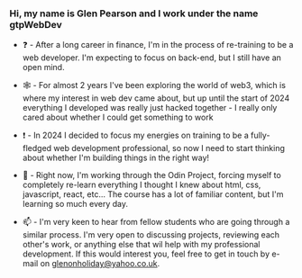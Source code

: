 ### Hi, my name is Glen Pearson and I work under the name gtpWebDev

- ❓ - After a long career in finance, I'm in the process of re-training to be a web developer. I'm expecting to focus on back-end, but I still have an open mind.

- 🕸 - For almost 2 years I've been exploring the world of web3, which is where my interest in web dev came about, but up until the start of 2024 everything I developed was really just hacked together - I really only cared about whether I could get something to work

- ❗ - In 2024 I decided to focus my energies on training to be a fully-fledged web development professional, so now I need to start thinking about whether I'm building things in the right way!

- 📖 - Right now, I'm working through the Odin Project, forcing myself to completely re-learn everything I thought I knew about html, css, javascript, react, etc... The course has a lot of familiar content, but I'm learning so much every day.

- 📫 - I'm very keen to hear from fellow students who are going through a similar process. I'm very open to discussing projects, reviewing each other's work, or anything else that wil help with my professional development. If this would interest you, feel free to get in touch by e-mail on glenonholiday@yahoo.co.uk.


